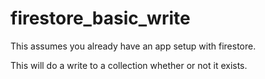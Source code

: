 # firestore_basic_write

This assumes you already have an app setup with firestore.

This will do a write to a collection whether or not it exists.
